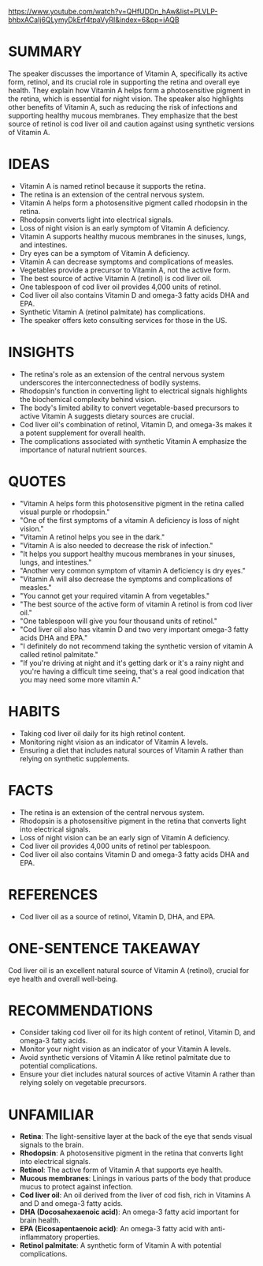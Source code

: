https://www.youtube.com/watch?v=QHfUDDn_hAw&list=PLVLP-bhbxACaIj6QLymyDkErf4tpaVyRI&index=6&pp=iAQB
# SUMMARY

The speaker discusses the importance of Vitamin A, specifically its active form, retinol, and its crucial role in supporting the retina and overall eye health. They explain how Vitamin A helps form a photosensitive pigment in the retina, which is essential for night vision. The speaker also highlights other benefits of Vitamin A, such as reducing the risk of infections and supporting healthy mucous membranes. They emphasize that the best source of retinol is cod liver oil and caution against using synthetic versions of Vitamin A.

# IDEAS

- Vitamin A is named retinol because it supports the retina.
- The retina is an extension of the central nervous system.
- Vitamin A helps form a photosensitive pigment called rhodopsin in the retina.
- Rhodopsin converts light into electrical signals.
- Loss of night vision is an early symptom of Vitamin A deficiency.
- Vitamin A supports healthy mucous membranes in the sinuses, lungs, and intestines.
- Dry eyes can be a symptom of Vitamin A deficiency.
- Vitamin A can decrease symptoms and complications of measles.
- Vegetables provide a precursor to Vitamin A, not the active form.
- The best source of active Vitamin A (retinol) is cod liver oil.
- One tablespoon of cod liver oil provides 4,000 units of retinol.
- Cod liver oil also contains Vitamin D and omega-3 fatty acids DHA and EPA.
- Synthetic Vitamin A (retinol palmitate) has complications.
- The speaker offers keto consulting services for those in the US.

# INSIGHTS

- The retina's role as an extension of the central nervous system underscores the interconnectedness of bodily systems.
- Rhodopsin's function in converting light to electrical signals highlights the biochemical complexity behind vision.
- The body's limited ability to convert vegetable-based precursors to active Vitamin A suggests dietary sources are crucial.
- Cod liver oil's combination of retinol, Vitamin D, and omega-3s makes it a potent supplement for overall health.
- The complications associated with synthetic Vitamin A emphasize the importance of natural nutrient sources.

# QUOTES

- "Vitamin A helps form this photosensitive pigment in the retina called visual purple or rhodopsin."
- "One of the first symptoms of a vitamin A deficiency is loss of night vision."
- "Vitamin A retinol helps you see in the dark."
- "Vitamin A is also needed to decrease the risk of infection."
- "It helps you support healthy mucous membranes in your sinuses, lungs, and intestines."
- "Another very common symptom of vitamin A deficiency is dry eyes."
- "Vitamin A will also decrease the symptoms and complications of measles."
- "You cannot get your required vitamin A from vegetables."
- "The best source of the active form of vitamin A retinol is from cod liver oil."
- "One tablespoon will give you four thousand units of retinol."
- "Cod liver oil also has vitamin D and two very important omega-3 fatty acids DHA and EPA."
- "I definitely do not recommend taking the synthetic version of vitamin A called retinol palmitate."
- "If you're driving at night and it's getting dark or it's a rainy night and you're having a difficult time seeing, that's a real good indication that you may need some more vitamin A."

# HABITS

- Taking cod liver oil daily for its high retinol content.
- Monitoring night vision as an indicator of Vitamin A levels.
- Ensuring a diet that includes natural sources of Vitamin A rather than relying on synthetic supplements.

# FACTS

- The retina is an extension of the central nervous system.
- Rhodopsin is a photosensitive pigment in the retina that converts light into electrical signals.
- Loss of night vision can be an early sign of Vitamin A deficiency.
- Cod liver oil provides 4,000 units of retinol per tablespoon.
- Cod liver oil also contains Vitamin D and omega-3 fatty acids DHA and EPA.

# REFERENCES

- Cod liver oil as a source of retinol, Vitamin D, DHA, and EPA.

# ONE-SENTENCE TAKEAWAY

Cod liver oil is an excellent natural source of Vitamin A (retinol), crucial for eye health and overall well-being.

# RECOMMENDATIONS

- Consider taking cod liver oil for its high content of retinol, Vitamin D, and omega-3 fatty acids.
- Monitor your night vision as an indicator of your Vitamin A levels.
- Avoid synthetic versions of Vitamin A like retinol palmitate due to potential complications.
- Ensure your diet includes natural sources of active Vitamin A rather than relying solely on vegetable precursors.

# UNFAMILIAR

- **Retina**: The light-sensitive layer at the back of the eye that sends visual signals to the brain.
- **Rhodopsin**: A photosensitive pigment in the retina that converts light into electrical signals.
- **Retinol**: The active form of Vitamin A that supports eye health.
- **Mucous membranes**: Linings in various parts of the body that produce mucus to protect against infection.
- **Cod liver oil**: An oil derived from the liver of cod fish, rich in Vitamins A and D and omega-3 fatty acids.
- **DHA (Docosahexaenoic acid)**: An omega-3 fatty acid important for brain health.
- **EPA (Eicosapentaenoic acid)**: An omega-3 fatty acid with anti-inflammatory properties.
- **Retinol palmitate**: A synthetic form of Vitamin A with potential complications.

